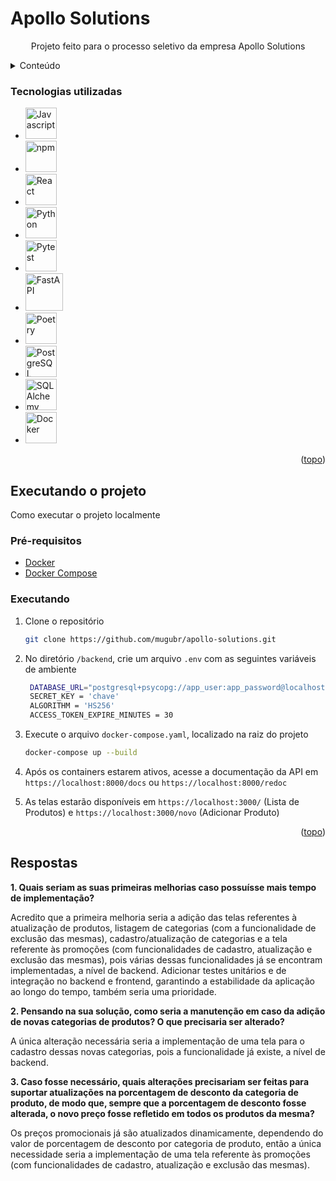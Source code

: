 <a id="readme-top"></a>
# Apollo Solutions

<div align="center">
  <p align="center">
    Projeto feito para o processo seletivo da empresa Apollo Solutions
</div>



<details>
  <summary>Conteúdo</summary>
  <ol>
    <li>
      <a>Sobre o projeto</a>
      <ul>
        <li><a>Tecnologias utilizadas</a></li>
      </ul>
    </li>
    <li>
      <a>Executando o projeto</a>
      <ul>
        <li><a>Pré-requisitos</a></li>
        <li><a>Executando</a></li>
      </ul>
    </li>
  </ol>
</details>



### Tecnologias utilizadas

* <img src="https://cdn.jsdelivr.net/gh/devicons/devicon@latest/icons/javascript/javascript-original.svg" width="50" height="50" alt="Javascript"/>
* <img src="https://cdn.jsdelivr.net/gh/devicons/devicon@latest/icons/npm/npm-original-wordmark.svg" width="50" height="50" alt="npm"/>        
* <img src="https://cdn.jsdelivr.net/gh/devicons/devicon@latest/icons/react/react-original-wordmark.svg" width="50" height="50" alt="React"/>
* <img src="https://cdn.jsdelivr.net/gh/devicons/devicon@latest/icons/python/python-original-wordmark.svg" width="50" height="50" alt="Python"/>
* <img src="https://cdn.jsdelivr.net/gh/devicons/devicon@latest/icons/pytest/pytest-original-wordmark.svg" width="50" height="50" alt="Pytest"/>
* <img src="https://cdn.jsdelivr.net/gh/devicons/devicon@latest/icons/fastapi/fastapi-original-wordmark.svg" width="60" height="60" alt="FastAPI"/>
* <img src="https://cdn.jsdelivr.net/gh/devicons/devicon@latest/icons/poetry/poetry-original.svg" width="50" height="50" alt="Poetry"/>
* <img src="https://cdn.jsdelivr.net/gh/devicons/devicon@latest/icons/postgresql/postgresql-original-wordmark.svg" width="50" height="50" alt="PostgreSQL"/>
* <img src="https://cdn.jsdelivr.net/gh/devicons/devicon@latest/icons/sqlalchemy/sqlalchemy-original-wordmark.svg" width="50" height="50" alt="SQLAlchemy"/>
* <img src="https://cdn.jsdelivr.net/gh/devicons/devicon@latest/icons/docker/docker-original-wordmark.svg" width="50" height="50" alt="Docker"/>
          

<p align="right">(<a href="#readme-top">topo</a>)</p>



## Executando o projeto

Como executar o projeto localmente

### Pré-requisitos

* [Docker](https://www.docker.com/)
* [Docker Compose](https://docs.docker.com/compose/)

### Executando

1. Clone o repositório
   ```sh
   git clone https://github.com/mugubr/apollo-solutions.git
   ```
2. No diretório ```/backend```, crie um arquivo ```.env``` com as seguintes variáveis de ambiente
   ```sh
    DATABASE_URL="postgresql+psycopg://app_user:app_password@localhost:5432/app_db"
    SECRET_KEY = 'chave'
    ALGORITHM = 'HS256'
    ACCESS_TOKEN_EXPIRE_MINUTES = 30
   ```

3. Execute o arquivo ```docker-compose.yaml```, localizado na raiz do projeto
   ```sh
   docker-compose up --build
   ```
4. Após os containers estarem ativos, acesse a documentação da API  em ```https://localhost:8000/docs``` ou ```https://localhost:8000/redoc```
   

5. As telas estarão disponíveis em ```https://localhost:3000/``` (Lista de Produtos) e ```https://localhost:3000/novo``` (Adicionar Produto)


<p align="right">(<a href="#readme-top">topo</a>)</p>


## Respostas
**1. Quais seriam as suas primeiras melhorias caso possuísse mais tempo de implementação?**

  Acredito que a primeira melhoria seria a adição das telas referentes à atualização de produtos, listagem de categorias (com a funcionalidade de exclusão das mesmas), cadastro/atualização de categorias e a tela referente às promoções (com funcionalidades de cadastro, atualização e exclusão das mesmas), pois várias dessas funcionalidades já se encontram implementadas, a nível de backend.
  Adicionar testes unitários e de integração no backend e frontend, garantindo a estabilidade da aplicação ao longo do tempo, também seria uma prioridade.

**2. Pensando na sua solução, como seria a manutenção em caso da adição de novas
categorias de produtos? O que precisaria ser alterado?**

  A única alteração necessária seria a implementação de uma tela para o cadastro dessas novas categorias, pois a funcionalidade já existe, a nível de backend.

**3. Caso fosse necessário, quais alterações precisariam ser feitas para suportar atualizações na
porcentagem de desconto da categoria de produto, de modo que, sempre que a porcentagem
de desconto fosse alterada, o novo preço fosse refletido em todos os produtos da mesma?**

   Os preços promocionais já são atualizados dinamicamente, dependendo do valor de porcentagem de desconto por categoria de produto, então a única necessidade seria a implementação de uma tela referente às promoções (com funcionalidades de cadastro, atualização e exclusão das mesmas).

